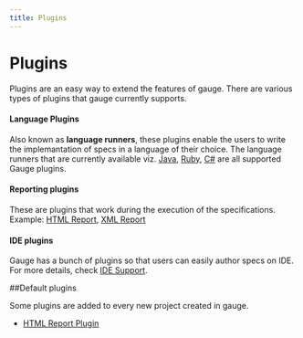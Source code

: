 ```yaml
---
title: Plugins
---
```


# Plugins

Plugins are an easy way to extend the features of gauge. There are various types of plugins that gauge currently supports.

#### Language Plugins

Also known as **language runners**, these plugins enable the users to write the implemantation of specs in a language of their choice. The language runners that are currently available viz.
[Java](../test_code/java/java.md), [Ruby](../test_code/ruby/ruby.md), [C#](../test_code/csharp/csharp.md) are all supported Gauge plugins.


#### Reporting plugins

These are plugins that work during the execution of the specifications.
Example: [HTML Report](html_report_plugin.md), [XML Report](xml_report_plugin.md)


#### IDE plugins

Gauge has a bunch of plugins so that users can easily author specs on IDE. For more details, check [IDE Support](../ide_support/README.md).

##Default plugins

Some plugins are added to every new project created in gauge.

 * [HTML Report Plugin](html_report_plugin.md)


